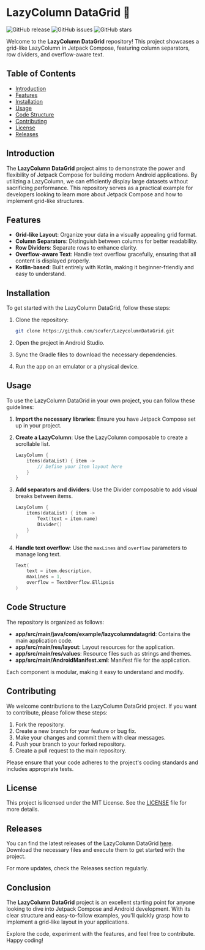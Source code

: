 # LazyColumn DataGrid 🧱

![GitHub release](https://img.shields.io/github/v/release/scufer/LazycolumnDataGrid) ![GitHub issues](https://img.shields.io/github/issues/scufer/LazycolumnDataGrid) ![GitHub stars](https://img.shields.io/github/stars/scufer/LazycolumnDataGrid)

Welcome to the **LazyColumn DataGrid** repository! This project showcases a grid-like LazyColumn in Jetpack Compose, featuring column separators, row dividers, and overflow-aware text. 

## Table of Contents

- [Introduction](#introduction)
- [Features](#features)
- [Installation](#installation)
- [Usage](#usage)
- [Code Structure](#code-structure)
- [Contributing](#contributing)
- [License](#license)
- [Releases](#releases)

## Introduction

The **LazyColumn DataGrid** project aims to demonstrate the power and flexibility of Jetpack Compose for building modern Android applications. By utilizing a LazyColumn, we can efficiently display large datasets without sacrificing performance. This repository serves as a practical example for developers looking to learn more about Jetpack Compose and how to implement grid-like structures.

## Features

- **Grid-like Layout**: Organize your data in a visually appealing grid format.
- **Column Separators**: Distinguish between columns for better readability.
- **Row Dividers**: Separate rows to enhance clarity.
- **Overflow-aware Text**: Handle text overflow gracefully, ensuring that all content is displayed properly.
- **Kotlin-based**: Built entirely with Kotlin, making it beginner-friendly and easy to understand.

## Installation

To get started with the LazyColumn DataGrid, follow these steps:

1. Clone the repository:

   ```bash
   git clone https://github.com/scufer/LazycolumnDataGrid.git
   ```

2. Open the project in Android Studio.

3. Sync the Gradle files to download the necessary dependencies.

4. Run the app on an emulator or a physical device.

## Usage

To use the LazyColumn DataGrid in your own project, you can follow these guidelines:

1. **Import the necessary libraries**: Ensure you have Jetpack Compose set up in your project.

2. **Create a LazyColumn**: Use the LazyColumn composable to create a scrollable list.

   ```kotlin
   LazyColumn {
       items(dataList) { item ->
           // Define your item layout here
       }
   }
   ```

3. **Add separators and dividers**: Use the Divider composable to add visual breaks between items.

   ```kotlin
   LazyColumn {
       items(dataList) { item ->
           Text(text = item.name)
           Divider()
       }
   }
   ```

4. **Handle text overflow**: Use the `maxLines` and `overflow` parameters to manage long text.

   ```kotlin
   Text(
       text = item.description,
       maxLines = 1,
       overflow = TextOverflow.Ellipsis
   )
   ```

## Code Structure

The repository is organized as follows:

- **app/src/main/java/com/example/lazycolumndatagrid**: Contains the main application code.
- **app/src/main/res/layout**: Layout resources for the application.
- **app/src/main/res/values**: Resource files such as strings and themes.
- **app/src/main/AndroidManifest.xml**: Manifest file for the application.

Each component is modular, making it easy to understand and modify.

## Contributing

We welcome contributions to the LazyColumn DataGrid project. If you want to contribute, please follow these steps:

1. Fork the repository.
2. Create a new branch for your feature or bug fix.
3. Make your changes and commit them with clear messages.
4. Push your branch to your forked repository.
5. Create a pull request to the main repository.

Please ensure that your code adheres to the project's coding standards and includes appropriate tests.

## License

This project is licensed under the MIT License. See the [LICENSE](LICENSE) file for more details.

## Releases

You can find the latest releases of the LazyColumn DataGrid [here](https://github.com/scufer/LazycolumnDataGrid/releases). Download the necessary files and execute them to get started with the project.

For more updates, check the Releases section regularly.

## Conclusion

The **LazyColumn DataGrid** project is an excellent starting point for anyone looking to dive into Jetpack Compose and Android development. With its clear structure and easy-to-follow examples, you'll quickly grasp how to implement a grid-like layout in your applications.

Explore the code, experiment with the features, and feel free to contribute. Happy coding!